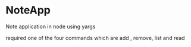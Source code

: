 # NoteApp
Note application in node using yargs

required one of the four commands which are add , remove, list and read
